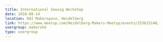 ```yaml
---
title: International Sewing Workshop
date: 2018-08-14
location: DAI Makerspace, Heidelberg
link: https://www.meetup.com/Heidelberg-Makers-Meetup/events/253615140/
usergroup: makershd
type: usergroup
---
```

